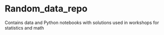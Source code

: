 # Random_data_repo
Contains data and Python notebooks with solutions used in workshops for statistics and math
